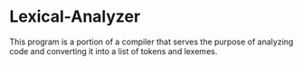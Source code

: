 # Lexical-Analyzer
This program is a portion of a compiler that serves the purpose of analyzing code and converting it into a list of tokens and lexemes. 
